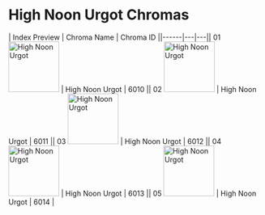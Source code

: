 # High Noon Urgot Chromas

| Index  Preview | Chroma Name | Chroma ID ||------|---|---|| 01  <img src='https://raw.communitydragon.org/latest/plugins/rcp-be-lol-game-data/global/default/v1/champion-chroma-images/6/6010.png' alt='High Noon Urgot' width='100'> | High Noon Urgot | 6010 || 02  <img src='https://raw.communitydragon.org/latest/plugins/rcp-be-lol-game-data/global/default/v1/champion-chroma-images/6/6011.png' alt='High Noon Urgot' width='100'> | High Noon Urgot | 6011 || 03  <img src='https://raw.communitydragon.org/latest/plugins/rcp-be-lol-game-data/global/default/v1/champion-chroma-images/6/6012.png' alt='High Noon Urgot' width='100'> | High Noon Urgot | 6012 || 04  <img src='https://raw.communitydragon.org/latest/plugins/rcp-be-lol-game-data/global/default/v1/champion-chroma-images/6/6013.png' alt='High Noon Urgot' width='100'> | High Noon Urgot | 6013 || 05  <img src='https://raw.communitydragon.org/latest/plugins/rcp-be-lol-game-data/global/default/v1/champion-chroma-images/6/6014.png' alt='High Noon Urgot' width='100'> | High Noon Urgot | 6014 |